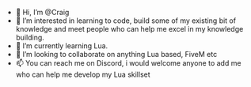- 👋 Hi, I’m @Craig
- 👀 I’m interested in learning to code, build some of my existing bit of knowledge and meet people who can help me excel in my knowledge building.
- 🌱 I’m currently learning Lua.
- 💞️ I’m looking to collaborate on anything Lua based, FiveM etc
- 📫 You can reach me on Discord, i would welcome anyone to add me who can help me develop my Lua skillset

<!---
CraigMush/CraigMush is a ✨ special ✨ repository because its `README.md` (this file) appears on your GitHub profile.
You can click the Preview link to take a look at your changes.
--->
